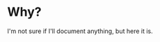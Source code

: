 <!-- docs/README.md -- The documentation read me. -->
# Why?
I'm not sure if I'll document anything, but here it is.

